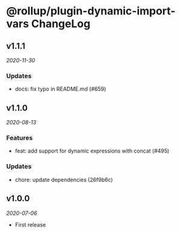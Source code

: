 # @rollup/plugin-dynamic-import-vars ChangeLog

## v1.1.1

_2020-11-30_

### Updates

- docs: fix typo in README.md (#659)

## v1.1.0

_2020-08-13_

### Features

- feat: add support for dynamic expressions with concat (#495)

### Updates

- chore: update dependencies (26f9b6c)

## v1.0.0

_2020-07-06_

- First release
